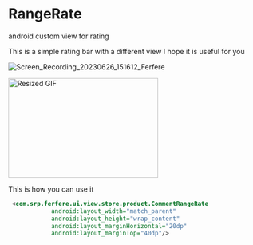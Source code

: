 # RangeRate
android custom view for rating

This is a simple rating bar with a different view
I hope it is useful for you

![Screen_Recording_20230626_151612_Ferfere](https://github.com/ali-rdm/RangeRate/assets/43491747/b43f24ad-f7cf-4fa2-988b-0324a82fe55a)

<img src="https://github.com/ali-rdm/RangeRate/assets/43491747/b43f24ad-f7cf-4fa2-988b-0324a82fe55a.gif" width="300" height="200" alt="Resized GIF">




This is how you can use it

```xml
 <com.srp.ferfere.ui.view.store.product.CommentRangeRate
            android:layout_width="match_parent"
            android:layout_height="wrap_content"
            android:layout_marginHorizontal="20dp"
            android:layout_marginTop="40dp"/>




